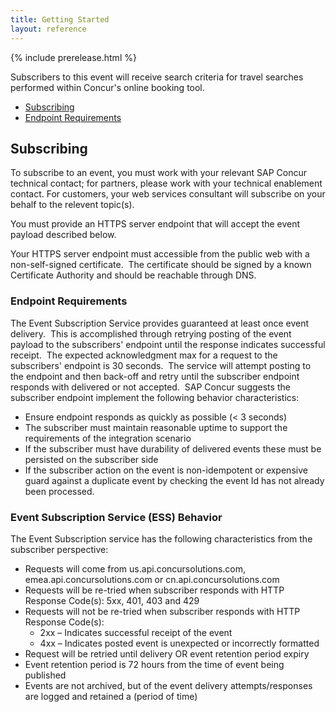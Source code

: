 ```yaml
---
title: Getting Started
layout: reference
---
```


{% include prerelease.html %}

Subscribers to this event will receive search criteria for travel searches performed within Concur's online booking tool.

* [Subscribing](#subscribing)
* [Endpoint Requirements](#endpoint-requirements)

## <a name="subscribing"></a>Subscribing

To subscribe to an event, you must work with your relevant SAP Concur technical contact; for partners, please work with your technical enablement contact. For customers, your web services consultant will subscribe on your behalf to the relevent topic(s).

You must provide an HTTPS server endpoint that will accept the event payload described below.

Your HTTPS server endpoint must accessible from the public web with a non-self-signed certificate.  The certificate should be signed by a known Certificate Authority and should be reachable through DNS.

### <a name="endpoint-requirements"></a>Endpoint Requirements

The Event Subscription Service provides guaranteed at least once event delivery.  This is accomplished through retrying posting of the event payload to the subscribers' endpoint until the response indicates successful receipt.  The expected acknowledgment max for a request to the subscribers' endpoint is 30 seconds.  The service will attempt posting to the endpoint and then back-off and retry until the subscriber endpoint responds with delivered or not accepted.  SAP Concur suggests the subscriber endpoint implement the following behavior characteristics:
* Ensure endpoint responds as quickly as possible (< 3 seconds)
* The subscriber must maintain reasonable uptime to support the requirements of the integration scenario
* If the subscriber must have durability of delivered events these must be persisted on the subscriber side
* If the subscriber action on the event is non-idempotent or expensive guard against a duplicate event by checking the event Id has not already been processed.

### <a name="event-subscription-service-behavior"></a>Event Subscription Service (ESS) Behavior

The Event Subscription service has the following characteristics from the subscriber perspective:

* Requests will come from us.api.concursolutions.com, emea.api.concursolutions.com or cn.api.concursolutions.com
* Requests will be re-tried when subscriber responds with HTTP Response Code(s): 5xx, 401, 403 and 429
* Requests will not be re-tried when subscriber responds with HTTP Response Code(s):
  * 2xx – Indicates successful receipt of the event
  * 4xx – Indicates posted event is unexpected or incorrectly formatted
* Request will be retried until delivery OR event retention period expiry
* Event retention period is 72 hours from the time of event being published
* Events are not archived, but of the event delivery attempts/responses are logged and retained a (period of time)

